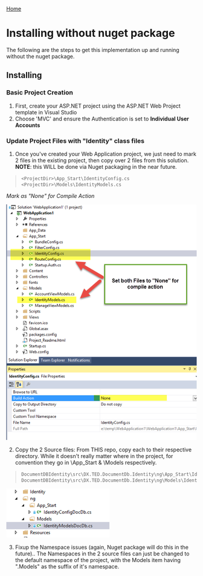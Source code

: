 [Home](../README.md "Home")
# Installing without nuget package #
The following are the steps to get this implementation up and running without the nuget package.

## Installing ##

### Basic Project Creation ###
1. First, create your ASP.NET project using the ASP.NET Web Project template in Visual Studio
1. Choose 'MVC' and ensure the Authentication is set to **Individual User Accounts**
### Update Project Files with "Identity" class files ###


1. Once you've created your Web Application project, we just need to mark 2 files in the existing project, then copy over 2 files from this solution.
**NOTE**: this WILL be done via Nuget packaging in the near future.
> 
>     <ProjectDir>\App_Start\IdentityConfig.cs
>     <ProjectDir>\Models\IdentityModels.cs
    

*Mark as "None" for Compile Action*

![](./images/markNoCompile.png)


2. Copy the 2 Source files: 
From THIS repo, copy each to their respective directory.  While it doesn't really matter where in the project, for convention they go in \App_Start & \Models respectively.

>     DocumentDBIdentity\src\DX.TED.DocumentDb.Identity\ng\App_Start\IdentityConfigDocDb.cs
>     DocumentDBIdentity\src\DX.TED.DocumentDb.Identity\ng\Models\IdentityModelsDocDb.cs

![New Files](./images/newFiles1.png)

3. Fixup the Namespace issues (again, Nuget package will do this in the future)..
   The Namespaces in the 2 source files can just be changed to the default namespace of the project, with the Models item having ".Models" as the suffix of it's namespace.
